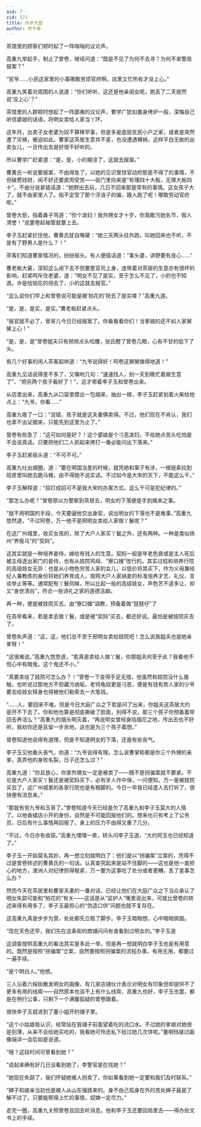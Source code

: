 ```yaml
---
aid: 7
zid: 171
title: 步步为营
author: 吹牛者
---
```


茶馆里的顾客们顿时起了一阵嗡嗡的议论声。

高重九举起手，制止了曾卷，继续问道：“既是不见了为何不去寻？为何不来警局报案？”

“官爷……小民这家里的小事哪敢劳烦官府啊。店里又忙所有才没上心。”

高重九笑着对周围的人说道：“你们听听，这还是他亲闺女呢，跑丢了二天居然说‘没上心’？”

茶馆里的人群顿时想起了一阵鄙夷的议论声，曹学广犹如置身烤炉一般，深悔自己听信婆娘的话语，将明女卖给人家当丫环。

这年月，出卖子女老婆为奴不算稀罕事，但是多是底层贫民小户之家，或者是突然遭了灾祸，被迫如此。曹家这茶居生意并不差，也没遭遇横祸，这样平白无故的出卖女儿，一旦传出去是好很不好听的。

所以曹学广赶紧道：“是，是，小的糊涂了，这就去报案。”

曹黄氏一听说要报案，不由得急了。以她的见识里惊官动府那是不得了的事情，不但破费钱财，闹不好还要皮肉受苦――衙门里向来是“有理四十大板，无理大板四十”。不由分说紧插话道：“她野出去玩，几日不回来那是常有的事情。这女孩子大了，就不由家里人了。指不定受了那个浮浪子的骗，跟人跑了呢！哪敢劳动官府呢。”

曾卷大怒，指着鼻子骂道：“你个泼妇！我外甥女才十岁，你竟敢污她名节，毁人清誉！”说罢卷起袖管就要上去。

李子玉赶紧拦住他，曹黄氏犹自嘴硬：“她三天两头往外跑，叫她回来也不听，不是有了野男人是什么？！”

茶客们知道曹家情况的，纷纷摇头。有人便插话道：“事头婆，讲野要有良心……”

曹老板大窘，深知这么闹下去不但要惹官司上身，连带着对茶居的生意亦有很坏的影响，赶紧呵斥住老婆，道：“明女不见了是实，至于怎么不见了，小的也不知道。许是给拍花的拐去了，小的这就去报官。”

“这么说你们早上和曾卷说可能是被‘拍花的’拐去了是实喽？”高重九道。

“是，是，是实，是实。”曹老板赶紧点头。

“报官就不必了，曾哥儿今日已经报案了。你看看看你们！当爹娘的还不如人家舅舅上心！”

“是，是，是”曾卷姐夫只有频频点头哈腰，张氏瞪了曾卷几眼，心有不甘的低下了头。

有几个好事的闲人茶客起哄道：“九爷说得好！阿卷这舅舅做得地道！”

高重九见话说得差不多了，又嘱咐几句：“速速找人，别一天到晚忙着做生意了”、“把另两个孩子看好了！”，这才带着李子玉和曾卷出来。

从店里出来，高重九从口袋里摸出一包烟来，抽出一根，李子玉赶紧划着火柴给他点上：“九爷，你看……”

高重九吸了一口：“没错，孩子就是这夫妻俩卖得。不过，他们现在不肯认，我们也拿不出证据来，只能先到这里为止了。”

曾卷有些急了：“这可如何是好？！这个婆娘是个刁恶泼妇，不给她点苦头吃怕是不会说真话。只要把他们二人抓起来拷打一番必能问出下落来。”

李子玉赶紧摇头道：“不可不可。”

高重九吐出烟圈，道：“要在明国当差的时候，就凭她和案子有涉，一根链条拉到班房里叫她去跪马桶，由不得她不说实话。不过如今是大宋的天下，不能这么干。”

李子玉解释道：“屈打成招可不是我大宋的办案方式。这么干可是犯纪律的。”

“那怎么办呢？”曾卷原以为警察到茶居去，明女的下落便是手到擒来之事。

“就不用明国的手段，今天要逼他交出身契，说出明女的下落也不是难事，”高重九悠然道，“不过阿卷，万一他不是把明女卖给人家做丫鬟呢？”

在这广州城里，收买女孩的，除了大户人家买丫鬟之外，还有两种。一种是类似扬州“养瘦马”的“契妈”。

这其实就是一种培养妾侍，嫁给有钱人的生意。契妈一般是年老色衰或是主人死后被主母逐出家门的妾侍，也有从妓院鸨母、“寮口嫂”改行的。其实过程和培养行院的高级妓女无异：也是从小物色穷苦人家的女儿，以低价将其买下，作为义母兼经纪人兼教练的身份将她们养育成人，按照大户人家纳妾的标准培养才艺、礼仪、言谈举止等等。通常配有丫鬟伺候，所以比起一般的高级妓女，声色艺不遑多让，却又“身世清白”，符合一些诗礼之家的道德洁癖。

再一种，便是被妓院买去，由“寮口嫂”调教，预备着做“琵琶仔”了

在高举看来，若是卖去做丫鬟，或是被“契妈”买去，都还好说。最怕是被妓院买去了。

曾卷失声道：“这，这，他们总不至于把明女卖给妓院吧！怎么说我姐夫也是她亲爹呀！”

“这很难说。”高重九悠悠道，“若真是卖给人做丫鬟，你那姐夫何至于此？我看他不但心中有暗鬼，这个鬼还不小。”

“真要卖给了妓院可怎么办？！”曾卷一下变得手足无措，他虽然和妓院没什么接触，也听说过那地方不但藏污纳垢，老鸨龟奴更是刁恶，便是有钱有势人家的少爷要去给妓女赎身也得被他们勒索去一大笔钱。

“……人，要回来不难。但是今日大庭广众之下若是问了出来，你姐夫这茶居大约是开不下去了。你和他也算是彻底撕破了脸面，别得不说，那三个孩子你预备着带回去养活么？”高重九的烟头明灭着，“再说明女曾经身陷烟花之地，传出去也不好听。我劝你还是且留一步余地，这也是为三个孩子着想。”

曾卷知道他说得有道理，但是不知道明女的下落，还是有些丧气。

李子玉见他垂头丧气，劝道：“九爷说得有理。怎么说曹掌柜都是你三个外甥的亲爹。真弄他的身败名裂，日子还怎么过？”

高重九道：“你且放心，你家外甥女一定是被卖了――既不是拐骗案就不要紧。不论是大户人家买丫鬟还是被契妈买下，必有牙人作中保，一问便知。万一是被妓院买去了，这广州城里的各家行院也是有根脚的。今日一早我已经遣人去打听了，很快便有消息来。”

“那就有劳九爷和玉哥了。”曾卷知道今天已经是欠了高重九和李子玉莫大的人情了。以他香蜡店小开的身份，自然是不可能回报他们的。想来也只有考上了公务员，日后有什么事情再回报了。身上的压力不由得又重了几分。

“不过，今日亦有收获。”高重九嘿嘿一笑，转头问李子玉道，“大约阿玉也已经知道了。”

李子玉一开始莫名其妙，再一想立刻就明白了：他们是以“拐骗案”立案的，凭得不过是曾卷转述的曹黄氏的一句话。认真查究起来是站不住脚的――这也是他一直担心的地方，澳洲人对纪律抓得极紧，万一要为这事吃了处分或者更糟，丢了差事怎么办？

然而今天在茶居里和曹家夫妻的一番对话，已经让他们在大庭广众之下当众承认了明女失踪可能和“拍花的”有关――这话是从“监护人”嘴里说出来，可就比曾卷的转述来得有用多了。李子玉最担心的“伪造口供”问题也就不复存在。

这高重九真是步步为营，处处都先立稳了脚步。李子玉暗暗想，心中暗暗佩服。

“现在天色还早，我们先在这条街的商铺问问有谁看到过明女的。”李子玉道

这调查按照高重九的看法其实是多此一举。但是再一想就明白李子玉也是有用意的。既然是按照“拐骗案”立案，自然要按照拐骗案的流程办事，有用无用，都要过一遍手续。

“是个明白人。”他想。

三人沿着六榕街散发明女的画像，有几家店铺伙计表示对明女有印象但却提供不了更多有用的线索――自然原本也谈不上有什么线索，高重九也好，李子玉也罢，都是在例行公事，只剩下一个满腹狐疑的曾卷跟着。

很快李子玉就进到了董小姐开的铺子里。

“这个小姑娘我认识，经常站在我铺子前面望着吃的流口水。不过她的爹娘对她很是刻薄，从来不会给她买吃的，我看她可怜还私下给过她几次饼呢。”董明珰接过画像端详一会后如是说道。

“哦？这段时间可曾看到她？”

“说起来确有好几日没看到她了，李警官是在找她？”

“她现在失踪了，我们怀疑她被人拐卖了，你如果看到她一定要和我们及时联系。”

“婢子和娘亲当初也是被人从山东强掳来的。身不由己孤身在外的苦处婢子最是了解不过了。只要能帮得上忙的事情，奴婢一定尽力。”

走完一圈，高重九关照曾卷且回去听消息。他和李子玉还要回局里去――得办些文书上的手续。
